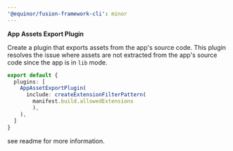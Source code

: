 ```yaml
---
'@equinor/fusion-framework-cli': minor
---
```


**App Assets Export Plugin**

Create a plugin that exports assets from the app's source code.
This plugin resolves the issue where assets are not extracted from the app's source code since the app is in `lib` mode.

```typescript
export default {
  plugins: [
    AppAssetExportPlugin(
      include: createExtensionFilterPattern(
        manifest.build.allowedExtensions
        ),
    ),
  ]
}
```

see readme for more information.
